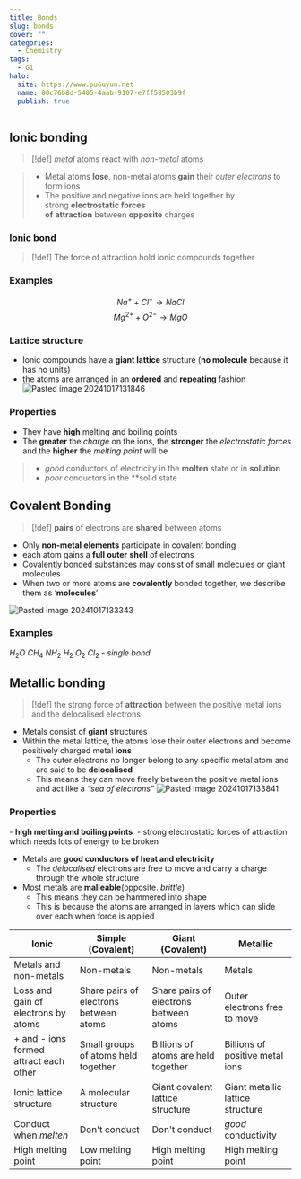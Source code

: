 ```yaml
---
title: Bonds
slug: bonds
cover: ""
categories:
  - Chemistry
tags:
  - G1
halo:
  site: https://www.pu6uyun.net
  name: 80c76b8d-5405-4aab-9107-e7ff58503b9f
  publish: true
---
```

## Ionic bonding
> [!def] *metal* atoms react with *non-metal* atoms

> - Metal atoms **lose**, non-metal atoms **gain** their *outer electrons* to form ions
> - The positive and negative ions are held together by strong **electrostatic forces of** **attraction** between **opposite** charges
### Ionic bond
> [!def] The force of attraction hold ionic compounds together
### Examples
$$Na^+ + Cl^- \to NaCl$$
$$Mg^{2+} + O^{2-} \to MgO$$
### Lattice structure
- Ionic compounds have a **giant lattice** structure (**no molecule** because it has no units)
- the atoms are arranged in an **ordered** and **repeating** fashion
![Pasted image 20241017131846](https://pu6uyun-image.oss-cn-hongkong.aliyuncs.com/Pasted%20image%2020241017131846.png)
### Properties
- They have **high** melting and boiling points
- The **greater** the *charge* on the ions, the **stronger** the *electrostatic forces* and the **higher** the *melting point* will be
> - *good* conductors of electricity in the **molten** state or in **solution** 
> - *poor* conductors in the **solid state

## Covalent Bonding
> [!def] **pairs** of electrons are **shared** between atoms
> 
- Only **non-metal** **elements** participate in covalent bonding
- each atom gains a **full** **outer** **shell** of electrons
- Covalently bonded substances may consist of small molecules or giant molecules
- When two or more atoms are **covalently** bonded together, we describe them as ‘**molecules**’

![Pasted image 20241017133343](https://pu6uyun-image.oss-cn-hongkong.aliyuncs.com/Pasted%20image%2020241017133343.png)
### Examples
$H_{2}O$
$CH_{4}$
$NH_{2}$
$H_{2} \ O_{2} \ Cl_{2}$ - *single bond*

## Metallic bonding
> [!def] the strong force of **attraction** between the positive metal ions and the delocalised electrons
- Metals consist of **giant** structures
- Within the metal lattice, the atoms lose their outer electrons and become positively charged metal **ions**
    - The outer electrons no longer belong to any specific metal atom and are said to be **delocalised**
    - This means they can move freely between the positive metal ions and act like a _“sea of electrons”_
![Pasted image 20241017133841](https://pu6uyun-image.oss-cn-hongkong.aliyuncs.com/Pasted%20image%2020241017133841.png)
### Properties

- **high melting and boiling points** 
    - strong electrostatic forces of attraction which needs lots of energy to be broken 
- Metals are **good conductors of heat and electricity** 
    - The *delocalised* electrons are free to move and carry a charge through the whole structure 
- Most metals are **malleable**(opposite. *brittle*)
    - This means they can be hammered into shape
    - This is because the atoms are arranged in layers which can slide over each when force is applied


| Ionic                                  | Simple (Covalent)                      | Giant (Covalent)                       | Metallic                         |
| -------------------------------------- | -------------------------------------- | -------------------------------------- | -------------------------------- |
| Metals and non-metals                  | Non-metals                             | Non-metals                             | Metals                           |
| Loss and gain of electrons by atoms    | Share pairs of electrons between atoms | Share pairs of electrons between atoms | Outer electrons free to move     |
| + and - ions formed attract each other | Small groups of atoms held together    | Billions of atoms are held together    | Billions of positive metal ions  |
| Ionic lattice structure                | A molecular structure                  | Giant covalent lattice structure       | Giant metallic lattice structure |
| Conduct when *melten*                  | Don't conduct                          | Don't conduct                          | *good* conductivity              |
| High melting point                     | Low melting point                      | High melting point                     | High melting point               |

